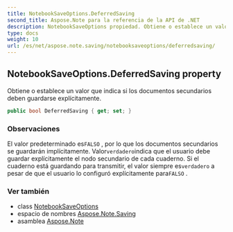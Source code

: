 ```yaml
---
title: NotebookSaveOptions.DeferredSaving
second_title: Aspose.Note para la referencia de la API de .NET
description: NotebookSaveOptions propiedad. Obtiene o establece un valor que indica si los documentos secundarios deben guardarse explícitamente.
type: docs
weight: 10
url: /es/net/aspose.note.saving/notebooksaveoptions/deferredsaving/
---
```

## NotebookSaveOptions.DeferredSaving property

Obtiene o establece un valor que indica si los documentos secundarios deben guardarse explícitamente.

```csharp
public bool DeferredSaving { get; set; }
```

### Observaciones

El valor predeterminado es`FALSO` , por lo que los documentos secundarios se guardarán implícitamente. Valor`verdadero`indica que el usuario debe guardar explícitamente el nodo secundario de cada cuaderno. Si el cuaderno está guardando para transmitir, el valor siempre es`verdadero` a pesar de que el usuario lo configuró explícitamente para`FALSO` .

### Ver también

* class [NotebookSaveOptions](../)
* espacio de nombres [Aspose.Note.Saving](../../notebooksaveoptions/)
* asamblea [Aspose.Note](../../../)



